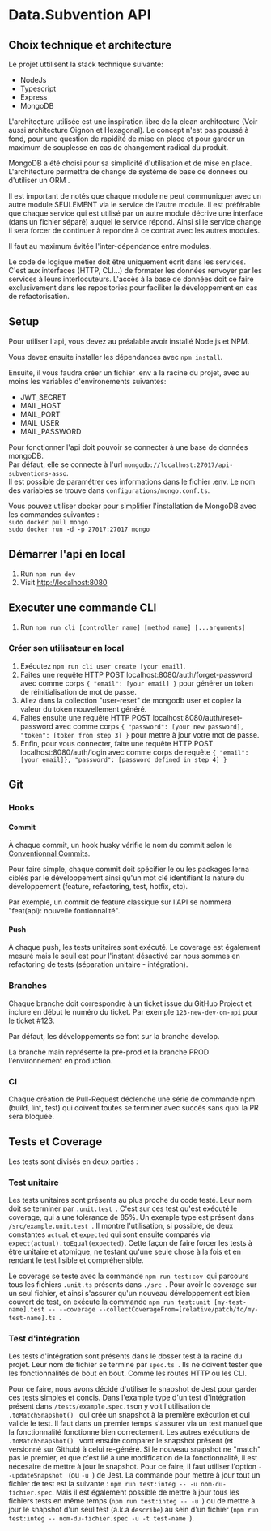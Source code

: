 # Data.Subvention API

## Choix technique et architecture

Le projet uttilisent la stack technique suivante:

- NodeJs
- Typescript
- Express
- MongoDB

L'architecture utilisée est une inspiration libre de la clean architecture (Voir aussi architecture Oignon et Hexagonal). Le concept n'est pas poussé à fond, pour une question de rapidité de mise en place et pour garder un maximum de souplesse en cas de changement radical du produit.

MongoDB a été choisi pour sa simplicité d'utilisation et de mise en place. L'architecture permettra de change de système de base de données ou d'utiliser un ORM .

Il est important de notés que chaque module ne peut communiquer avec un autre module SEULEMENT via le service de l'autre module. Il est préférable que chaque service qui est utilisé par un autre module décrive une interface (dans un fichier séparé) auquel le service répond. Ainsi si le service change il sera forcer de continuer à repondre à ce contrat avec les autres modules.

Il faut au maximum évitée l'inter-dépendance entre modules.

Le code de logique métier doit être uniquement écrit dans les services. C'est aux interfaces (HTTP, CLI…) de formater les données renvoyer par les services à leurs interlocuteurs. L'accès à la base de données doit ce faire exclusivement dans les repositories pour faciliter le développement en cas de refactorisation.

## Setup

Pour utiliser l'api, vous devez au préalable avoir installé Node.js et NPM.

Vous devez ensuite installer les dépendances avec `npm install`.

Ensuite, il vous faudra créer un fichier .env à la racine du projet, avec au moins les variables d'environements suivantes:

- JWT_SECRET
- MAIL_HOST
- MAIL_PORT
- MAIL_USER
- MAIL_PASSWORD

Pour fonctionner l'api doit pouvoir se connecter à une base de données mongoDB.  
Par défaut, elle se connecte à l'url `mongodb://localhost:27017/api-subventions-asso`.  
Il est possible de paramétrer ces informations dans le fichier .env. Le nom des variables se trouve dans `configurations/mongo.conf.ts`.

Vous pouvez utiliser docker pour simplifier l'installation de MongoDB avec les commandes suivantes :  
`sudo docker pull mongo`  
`sudo docker run -d -p 27017:27017 mongo`

## Démarrer l'api en local

1. Run `npm run dev`
2. Visit [http://localhost:8080](http://localhost:8080)

## Executer une commande CLI

1. Run `npm run cli [controller name] [method name] [...arguments]`

### Créer son utilisateur en local

1. Exécutez `npm run cli user create [your email]`.
2. Faites une requête HTTP POST localhost:8080/auth/forget-password avec comme corps `{ "email": [your email] }` pour générer un token de réinitialisation de mot de passe.
3. Allez dans la collection "user-reset" de mongodb user et copiez la valeur du token nouvellement généré.
4. Faites ensuite une requête HTTP POST localhost:8080/auth/reset-password avec comme corps `{ "password": [your new password], "token": [token from step 3] }` pour mettre à jour votre mot de passe.
5. Enfin, pour vous connecter, faite une requête HTTP POST localhost:8080/auth/login avec comme corps de requête `{ "email": [your email]}, "password": [password defined in step 4] }`

## Git

### Hooks

#### Commit

À chaque commit, un hook husky vérifie le nom du commit selon le [Conventionnal Commits](https://www.conventionalcommits.org/en/v1.0.0/).

Pour faire simple, chaque commit doit spécifier le ou les packages lerna ciblés par le développement ainsi qu'un mot clé identifiant la nature du développement (feature, refactoring, test, hotfix, etc).

Par exemple, un commit de feature classique sur l'API se nommera "feat(api): nouvelle fontionnalité".

#### Push

À chaque push, les tests unitaires sont exécuté. Le coverage est également mesuré mais le seuil est pour l'instant désactivé car nous sommes en refactoring de tests (séparation unitaire - intégration).

### Branches

Chaque branche doit correspondre à un ticket issue du GitHub Project et inclure en début le numéro du ticket. Par exemple `123-new-dev-on-api` pour le ticket #123.

Par défaut, les développements se font sur la branche develop.

La branche main représente la pre-prod et la branche PROD l'environnement en production.

### CI

Chaque création de Pull-Request déclenche une série de commande npm (build, lint, test) qui doivent toutes se terminer avec succès sans quoi la PR sera bloquée.

## Tests et Coverage

Les tests sont divisés en deux parties : 

### Test unitaire

Les tests unitaires sont présents au plus proche du code testé. Leur nom doit se terminer par ```.unit.test ```. C'est sur ces test qu'est exécuté le coverage, qui a une tolérance de 85%. Un exemple type est présent dans ```/src/example.unit.test ```. Il montre l'utilisation, si possible, de deux constantes ```actual``` et ```expected``` qui sont ensuite comparés via ```expect(actual).toEqual(expected)```. Cette façon de faire forcer les tests à être unitaire et atomique, ne testant qu'une seule chose à la fois et en rendant le test lisible et compréhensible.

Le coverage se teste avec la commande ```npm run test:cov ```qui parcours tous les fichiers ```.unit.ts``` présents dans ```./src ```. Pour avoir le coverage sur un seul fichier, et ainsi s'assurer qu'un nouveau développement est bien couvert de test, on exécute la commande ```npm run test:unit [my-test-name].test -- --coverage --collectCoverageFrom=[relative/patch/to/my-test-name].ts ```.

### Test d'intégration

Les tests d'intégration sont présents dans le dosser test à la racine du projet. Leur nom de fichier se termine par ```spec.ts ```. Ils ne doivent tester que les fonctionnalités de bout en bout. Comme les routes HTTP ou les CLI. 

Pour ce faire, nous avons décidé d'utiliser le snapshot de Jest pour garder ces tests simples et concis. Dans l'example type d'un test d'intégration présent dans ```/tests/example.spec.ts```on y voit l'utilisation de ```.toMatchSnapshot() ``` qui crée un snapshot à la première exécution et qui valide le test. Il faut dans un premier temps s'assurer via un test manuel que la fonctionnalité fonctionne bien correctement. Les autres exécutions de ```.toMatchSnapshot() ``` vont ensuite comparer le snapshot présent (et versionné sur Github) à celui re-généré. Si le nouveau snapshot ne "match" pas le premier, et que c'est lié à une modification de la fonctionnalité, il est nécesaire de mettre à jour le snapshot. Pour ce faire, il faut utiliser l'option ```--updateSnapshot ``` (ou ```-u ```) de Jest. La commande pour mettre à jour tout un fichier de test est la suivante :  ``` npm run test:integ -- -u nom-du-fichier.spec ```. Mais il est également possible de mettre à jour tous les fichiers tests en même temps (```npm run test:integ -- -u ```) ou de mettre à jour le snapshot d'un seul test (a.k.a ```describe```) au sein d'un fichier (```npm run test:integ -- nom-du-fichier.spec -u -t test-name ```).

